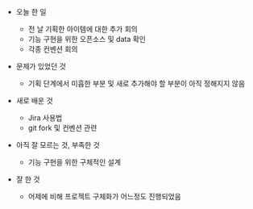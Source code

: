 - 오늘 한 일
    - 전 날 기획한 아이템에 대한 추가 회의
    - 기능 구현을 위한 오픈소스 및 data 확인
    - 각종 컨벤션 회의

- 문제가 있었던 것
    - 기획 단계에서 미흡한 부분 및 새로 추가해야 할 부분이 아직 정해지지 않음

- 새로 배운 것
    - Jira 사용법
    - git fork 및 컨벤션 관련

- 아직 잘 모르는 것, 부족한 것
    - 기능 구현을 위한 구체적인 설계

- 잘 한 것
    - 어제에 비해 프로젝트 구체화가 어느정도 진행되었음

